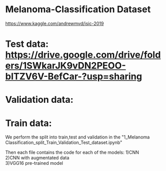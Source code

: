 # Melanoma-Classification Dataset
https://www.kaggle.com/andrewmvd/isic-2019


# Test data: https://drive.google.com/drive/folders/1SWkarJK9vDN2PEOO-bITZV6V-BefCar-?usp=sharing


# Validation data: 


# Train data: 



We perform the split into train,test and validation in the "1_Melanoma Classification_split_Train_Validation_Test_dataset.ipynb"

Then each file contains the code for each of the models:
 1)CNN <br />
 2)CNN with augmentated data <br />
 3)VGG16 pre-trained model <br />
